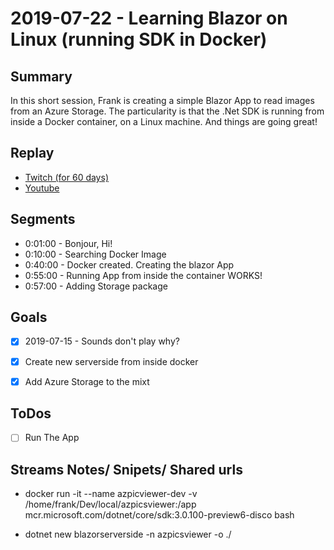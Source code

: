 
# 2019-07-22 - Learning Blazor on Linux (running SDK in Docker)

Summary
-------

In this short session, Frank is creating a simple Blazor App to read images from an Azure Storage. The particularity is that the .Net SDK is running from inside a Docker container, on a Linux machine. And things are going great!

Replay
------

- [Twitch (for 60 days)](https://www.twitch.tv/videos/)
- [Youtube](https://youtu.be/j93K3xTCGes)


Segments
--------

- 0:01:00 - Bonjour, Hi!
- 0:10:00 - Searching Docker Image
- 0:40:00 - Docker created. Creating the blazor App
- 0:55:00 - Running App from inside the container WORKS!
- 0:57:00 - Adding Storage package


Goals
-----

- [X] 2019-07-15 - Sounds don't play why?
- [X] Create new serverside from inside docker
- [X] Add Azure Storage to the mixt


ToDos
-----
- [ ] Run The App


Streams Notes/ Snipets/ Shared urls
-----------------------------------

- docker run -it --name azpicviewer-dev -v /home/frank/Dev/local/azpicsviewer:/app mcr.microsoft.com/dotnet/core/sdk:3.0.100-preview6-disco bash

- dotnet new blazorserverside -n azpicsviewer -o ./

